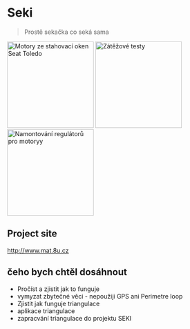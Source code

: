 # Seki
> Prostě sekačka co seká sama

<img src="https://github.com/731mat/Seki-ardumower/blob/master/documentation/photo/20160316_193008.jpg" alt="Motory ze stahovací oken Seat Toledo" width="200" height="200" />

<img src="https://github.com/731mat/Seki-ardumower/blob/master/documentation/photo/20160318_170407.jpg" alt="Zátěžové testy" width="200" height="200" />

<img src="https://github.com/731mat/Seki-ardumower/blob/master/documentation/photo/20160830_115834.jpg" alt="Namontování regulátorů pro motoryy" width="200" height="200" />



## Project site
http://www.mat.8u.cz


## čeho bych chtěl dosáhnout
* Pročíst a zjistit jak to funguje
* vymyzat zbytečné věci - nepoužiji GPS ani Perimetre loop
* Zjistit jak funguje triangulace
* aplikace triangulace
* zapracvání triangulace do projektu SEKI
